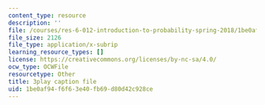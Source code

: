 ```yaml
---
content_type: resource
description: ''
file: /courses/res-6-012-introduction-to-probability-spring-2018/1be0af94f6f63e40fb69d80d42c928ce_QXKgTPR_8wk.srt
file_size: 2126
file_type: application/x-subrip
learning_resource_types: []
license: https://creativecommons.org/licenses/by-nc-sa/4.0/
ocw_type: OCWFile
resourcetype: Other
title: 3play caption file
uid: 1be0af94-f6f6-3e40-fb69-d80d42c928ce
---
```

